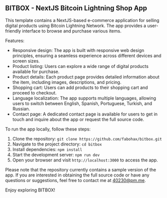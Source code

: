 ## BITBOX - NextJS Bitcoin Lightning Shop App

This template contains a NextJS-based e-commerce application for selling digital products using Bitcoin Lightning Network. The app provides a user-friendly interface to browse and purchase various items.

Features:
- Responsive design: The app is built with responsive web design principles, ensuring a seamless experience across different devices and screen sizes.
- Product listing: Users can explore a wide range of digital products available for purchase.
- Product details: Each product page provides detailed information about the item, including images, descriptions, and pricing.
- Shopping cart: Users can add products to their shopping cart and proceed to checkout.
- Language localization: The app supports multiple languages, allowing users to switch between English, Spanish, Portuguese, Turkish, and Russian.
- Contact page: A dedicated contact page is available for users to get in touch and inquire about the app or request the full source code.

To run the app locally, follow these steps:
1. Clone the repository: `git clone https://github.com/fabohax/bitbox.git`
2. Navigate to the project directory: `cd bitbox`
3. Install dependencies: `npm install`
4. Start the development server: `npm run dev`
5. Open your browser and visit `http://localhost:3000` to access the app.

Please note that the repository currently contains a sample version of the app. If you are interested in obtaining the full source code or have any questions or suggestions, feel free to contact me at 40230@pm.me.

Enjoy exploring BITBOX!
